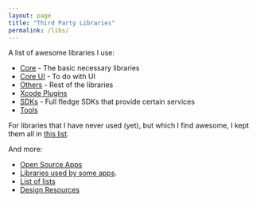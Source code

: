 ```yaml
---
layout: page
title: "Third Party Libraries"
permalink: /libs/
---
```


A list of awesome libraries I use:

- [Core](/libs/core/) - The basic necessary libraries
- [Core UI](/libs/core-ui/) - To do with UI
- [Others](/libs/others/) - Rest of the libraries
- [Xcode Plugins](/xcode-plugins/)
- [SDKs](/sdks/) - Full fledge SDKs that provide certain services
- [Tools](/tools/)

For libraries that I have never used (yet), but which I find awesome, I kept them all in [this list](/libs/kiv/).

And more:

- [Open Source Apps](/libs/open-source-apps/)
- [Libraries used by some apps](/libs/what-did-this-app-use/).
- [List of lists](/libs/list-of-lists/)
- [Design Resources](/design-resources)
